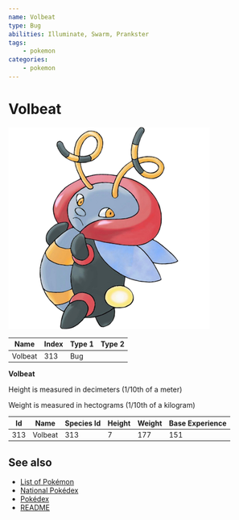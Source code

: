```yaml
---
name: Volbeat
type: Bug
abilities: Illuminate, Swarm, Prankster
tags:
    - pokemon
categories:
    - pokemon
---
```


# Volbeat


![Volbeat](images/313.png)

| **Name** | **Index** | **Type 1** | **Type 2** |
|----|----|----|----|
| Volbeat | 313 | Bug  |  |

**Volbeat** 


Height is measured in decimeters (1/10th of a meter)

Weight is measured in hectograms (1/10th of a kilogram)

| **Id** | **Name** | **Species Id** | **Height** | **Weight** | **Base Experience** |
|--------|----------|----------------|------------|------------|---------------------|
| 313 | Volbeat | 313 | 7 | 177 | 151 |


## See also

- [List of Pokémon](../pokemon.md)
- [National Pokédex](../national_pokedex.md)
- [Pokédex](../pokedex.md)
- [README](../README.md)
